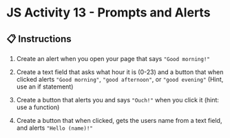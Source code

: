 # JS Activity 13 - Prompts and Alerts

## 📋 Instructions

1. Create an alert when you open your page that says `"Good morning!"`

2. Create a text field that asks what hour it is (0-23) and a button that when clicked alerts `"Good morning"`, `"good afternoon"`, or `"good evening"` (Hint, use an if statement)

3. Create a button that alerts you and says `"Ouch!"` when you click it (hint: use a function)

4. Create a button that when clicked, gets the users name from a text field, and alerts `"Hello (name)!"`
